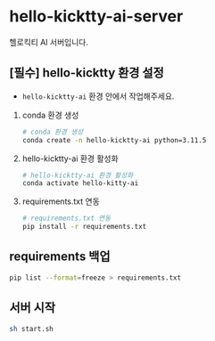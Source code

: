 # hello-kicktty-ai-server
헬로킥티 AI 서버입니다. 

## [필수] hello-kicktty 환경 설정
- `hello-kicktty-ai` 환경 안에서 작업해주세요.
1. conda 환경 생성
    ```bash
    # conda 환경 생성
    conda create -n hello-kicktty-ai python=3.11.5
    ```
2. hello-kicktty-ai 환경 활성화
    ```bash
    # hello-kicktty-ai 환경 활성화
    conda activate hello-kitty-ai
    ```
3. requirements.txt 연동
    ```bash
    # requirements.txt 연동
    pip install -r requirements.txt
    ```

## requirements 백업
```bash
pip list --format=freeze > requirements.txt
```

## 서버 시작
```bash
sh start.sh
```